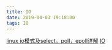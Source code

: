 ```yaml
---
title: IO
date: 2019-04-03 19:18:00
tags: IO
---
```


[linux io模式及select，poll，epoll详解](https://segmentfault.com/a/1190000003063859)
[IO](https://github.com/apache/incubator-brpc/blob/master/docs/cn/io.md)
